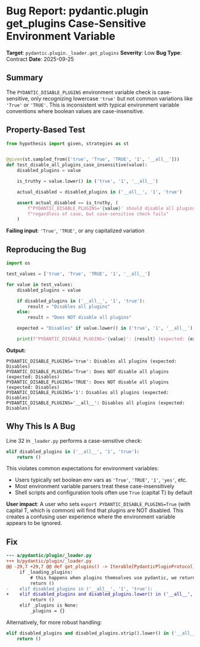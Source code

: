 # Bug Report: pydantic.plugin get_plugins Case-Sensitive Environment Variable

**Target**: `pydantic.plugin._loader.get_plugins`
**Severity**: Low
**Bug Type**: Contract
**Date**: 2025-09-25

## Summary

The `PYDANTIC_DISABLE_PLUGINS` environment variable check is case-sensitive, only recognizing lowercase `'true'` but not common variations like `'True'` or `'TRUE'`. This is inconsistent with typical environment variable conventions where boolean values are case-insensitive.

## Property-Based Test

```python
from hypothesis import given, strategies as st


@given(st.sampled_from(['true', 'True', 'TRUE', '1', '__all__']))
def test_disable_all_plugins_case_insensitive(value):
    disabled_plugins = value

    is_truthy = value.lower() in ('true', '1', '__all__')

    actual_disabled = disabled_plugins in ('__all__', '1', 'true')

    assert actual_disabled == is_truthy, (
        f"PYDANTIC_DISABLE_PLUGINS='{value}' should disable all plugins "
        f"regardless of case, but case-sensitive check fails"
    )
```

**Failing input**: `'True'`, `'TRUE'`, or any capitalized variation

## Reproducing the Bug

```python
import os

test_values = ['true', 'True', 'TRUE', '1', '__all__']

for value in test_values:
    disabled_plugins = value

    if disabled_plugins in ('__all__', '1', 'true'):
        result = "Disables all plugins"
    else:
        result = "Does NOT disable all plugins"

    expected = "Disables" if value.lower() in ('true', '1', '__all__') else "Does NOT disable"

    print(f"PYDANTIC_DISABLE_PLUGINS='{value}': {result} (expected: {expected})")
```

**Output:**
```
PYDANTIC_DISABLE_PLUGINS='true': Disables all plugins (expected: Disables)
PYDANTIC_DISABLE_PLUGINS='True': Does NOT disable all plugins (expected: Disables)
PYDANTIC_DISABLE_PLUGINS='TRUE': Does NOT disable all plugins (expected: Disables)
PYDANTIC_DISABLE_PLUGINS='1': Disables all plugins (expected: Disables)
PYDANTIC_DISABLE_PLUGINS='__all__': Disables all plugins (expected: Disables)
```

## Why This Is A Bug

Line 32 in `_loader.py` performs a case-sensitive check:

```python
elif disabled_plugins in ('__all__', '1', 'true'):
    return ()
```

This violates common expectations for environment variables:
- Users typically set boolean env vars as `'True'`, `'TRUE'`, `'1'`, `'yes'`, etc.
- Most environment variable parsers treat these case-insensitively
- Shell scripts and configuration tools often use `True` (capital T) by default

**User impact**: A user who sets `export PYDANTIC_DISABLE_PLUGINS=True` (with capital T, which is common) will find that plugins are NOT disabled. This creates a confusing user experience where the environment variable appears to be ignored.

## Fix

```diff
--- a/pydantic/plugin/_loader.py
+++ b/pydantic/plugin/_loader.py
@@ -29,7 +29,7 @@ def get_plugins() -> Iterable[PydanticPluginProtocol]:
     if _loading_plugins:
         # this happens when plugins themselves use pydantic, we return no plugins
         return ()
-    elif disabled_plugins in ('__all__', '1', 'true'):
+    elif disabled_plugins and disabled_plugins.lower() in ('__all__', '1', 'true', 'yes'):
         return ()
     elif _plugins is None:
         _plugins = {}
```

Alternatively, for more robust handling:
```python
elif disabled_plugins and disabled_plugins.strip().lower() in ('__all__', '1', 'true', 'yes', 'on'):
    return ()
```